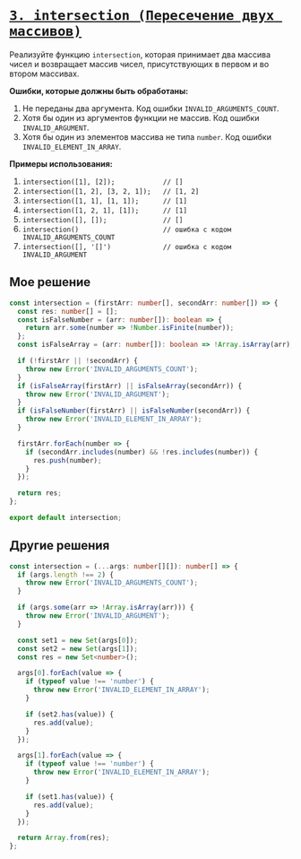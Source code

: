 # [`3. intersection (Пересечение двух массивов)`](../index.md)

Реализуйте функцию `intersection`, которая принимает два массива чисел и возвращает массив чисел, присутствующих в первом и во втором массивах.

**Ошибки, которые должны быть обработаны:**

1. Не переданы два аргумента. Код ошибки `INVALID_ARGUMENTS_COUNT`.
2. Хотя бы один из аргументов функции не массив. Код ошибки `INVALID_ARGUMENT`.
3. Хотя бы один из элементов массива не типа `number`. Код ошибки `INVALID_ELEMENT_IN_ARRAY`.

**Примеры использования:**

1. `intersection([1], [2]);            // []`
2. `intersection([1, 2], [3, 2, 1]);   // [1, 2]`
3. `intersection([1, 1], [1, 1]);      // [1]`
4. `intersection([1, 2, 1], [1]);      // [1]`
5. `intersection([], []);              // []`
6. `intersection()                     // ошибка с кодом INVALID_ARGUMENTS_COUNT`
7. `intersection([], '[]')             // ошибка с кодом INVALID_ARGUMENT`

## Мое решение

```ts
const intersection = (firstArr: number[], secondArr: number[]) => {
  const res: number[] = [];
  const isFalseNumber = (arr: number[]): boolean => {
    return arr.some(number => !Number.isFinite(number));
  };
  const isFalseArray = (arr: number[]): boolean => !Array.isArray(arr);

  if (!firstArr || !secondArr) {
    throw new Error('INVALID_ARGUMENTS_COUNT');
  }
  if (isFalseArray(firstArr) || isFalseArray(secondArr)) {
    throw new Error('INVALID_ARGUMENT');
  }
  if (isFalseNumber(firstArr) || isFalseNumber(secondArr)) {
    throw new Error('INVALID_ELEMENT_IN_ARRAY');
  }

  firstArr.forEach(number => {
    if (secondArr.includes(number) && !res.includes(number)) {
      res.push(number);
    }
  });

  return res;
};

export default intersection;
```

## Другие решения

```ts
const intersection = (...args: number[][]): number[] => {
  if (args.length !== 2) {
    throw new Error('INVALID_ARGUMENTS_COUNT');
  }

  if (args.some(arr => !Array.isArray(arr))) {
    throw new Error('INVALID_ARGUMENT');
  }

  const set1 = new Set(args[0]);
  const set2 = new Set(args[1]);
  const res = new Set<number>();

  args[0].forEach(value => {
    if (typeof value !== 'number') {
      throw new Error('INVALID_ELEMENT_IN_ARRAY');
    }

    if (set2.has(value)) {
      res.add(value);
    }
  });

  args[1].forEach(value => {
    if (typeof value !== 'number') {
      throw new Error('INVALID_ELEMENT_IN_ARRAY');
    }

    if (set1.has(value)) {
      res.add(value);
    }
  });

  return Array.from(res);
};
```
